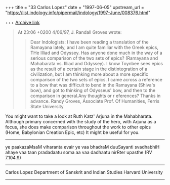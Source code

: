 +++
title = "33 Carlos Lopez"
date = "1997-06-05"
upstream_url = "https://list.indology.info/pipermail/indology/1997-June/008376.html"

+++
[Archive link](https://list.indology.info/pipermail/indology/1997-June/008376.html)

> At 23:06 +0200 4/06/97, J. Randall Groves wrote:
> >Dear Indologists: I have been reading a translation of the Ramayana
> >lately, and I am quite familiar with the Greek epics, THe Illiad and
> >Odyssey. Has anyone done much in the way of a serious comparison of the
> >two sets of epics? (Ramayana and Mahabarata vs. Illiad and Odyssey). I
> >know Toynbee sees epics as the result of a certain stage in the
> >distintegration of a civilization, but I am thinking more about a more
> >specific comparison of the two sets of epics. I came across a reference
> >to a bow that was difficult to bend in the Ramayana (Shiva's bow), and
> >got to thinking of Odysseus' bow, and then to the comparison in
> >general.Any thoughts or r eferences? Thanks in advance.  Randy Groves,
> >Associate Prof. Of Humanities, Ferris State University
>
You might want to take a look at Ruth Katz' Arjuna in the Mahabharata.
Although primary concerned with the study of the hero, with Arjuna as a
focus, she does make comparison throughout the work to other epics (Home,
Babylonian Creation Epic, etc)  It might be useful for you.


******************************************************************************
ye paakazaMsaM viharanta evair ye vaa bhadraM duuSayanti svadhabhiH
ahaye vaa taan pradadaatu soma aa vaa dadhaatu nirRter upasthe (RV 7.104.9)
******************************************************************************
Carlos Lopez
Department of Sanskrit and Indian Studies       Harvard University
******************************************************************************





